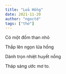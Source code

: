 ```yaml
---
title: "Lửa Hồng"
date: 2021-11-20
author: "ngoctd"
tags: ["thơ"]
---
```


Có một đốm than nhỏ

Thắp lên ngọn lửa hồng 

Dành trọn nhiệt huyết nồng

Tháp sáng ước mơ to.